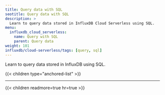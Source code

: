 ```yaml
---
title: Query data with SQL
seotitle: Query data with SQL
description: >
  Learn to query data stored in InfluxDB Cloud Serverless using SQL.
menu:
  influxdb_cloud_serverless:
    name: Query with SQL
    parent: Query data
weight: 101
influxdb/cloud-serverless/tags: [query, sql]
---
```


Learn to query data stored in InfluxDB using SQL.

{{< children type="anchored-list" >}}

---

{{< children readmore=true hr=true >}}